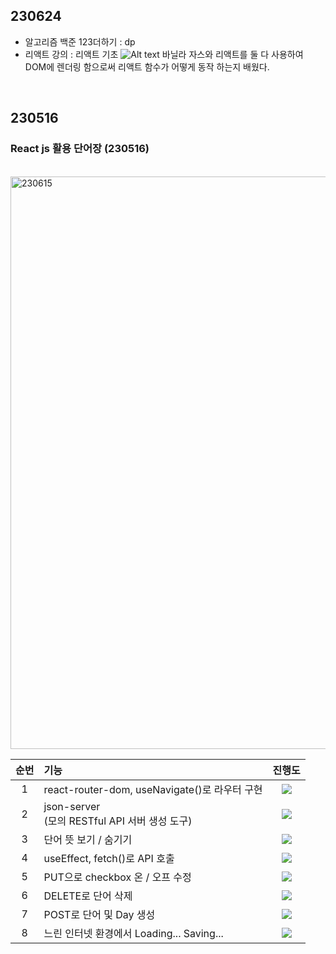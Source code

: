 ## 230624
- 알고리즘 백준 123더하기 : dp
- 리액트 강의 : 리액트 기초
![Alt text](https://cdn.discordapp.com/attachments/1061992590674767907/1122182699508043776/2023-06-25_12.13.12.png)
바닐라 자스와 리액트를 둘 다 사용하여 DOM에 렌더링 함으로써 리액트 함수가 어떻게 동작 하는지 배웠다.

<br>

## 230516
### React js 활용 단어장 (230516)

<br>

<img width="916" alt="230615" src="https://github.com/kanghaeven/Frontend_practice/assets/122589773/b762bfbd-1d34-4b62-ae95-e060714fae98">

<br>

|순번|기능|진행도|
|:--:|:--|:--:|
|1|react-router-dom, useNavigate()로 라우터 구현|![](https://geps.dev/progress/100)|	
|2|json-server<br>(모의 RESTful API 서버 생성 도구)|![](https://geps.dev/progress/100)|	
|3|단어 뜻 보기 / 숨기기|![](https://geps.dev/progress/100)|
|4|useEffect, fetch()로 API 호출|![](https://geps.dev/progress/100)|	
|5|PUT으로 checkbox 온 / 오프 수정|![](https://geps.dev/progress/100)|	
|6|DELETE로 단어 삭제|![](https://geps.dev/progress/100)|	
|7|POST로 단어 및 Day 생성|![](https://geps.dev/progress/100)|	
|8|느린 인터넷 환경에서 Loading... Saving...|![](https://geps.dev/progress/100)|	

